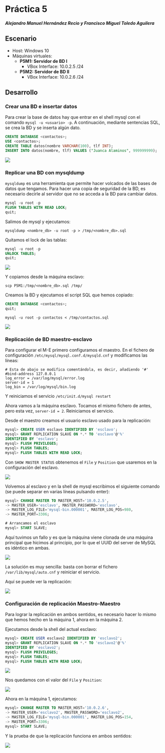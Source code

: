 # Práctica 5
##### Alejandro Manuel Hernández Recio y Francisco Miguel Toledo Aguilera

## Escenario

 - Host: Windows 10 
 - Máquinas virtuales:
	 -  **P5M1: Servidor de BD I** 
		 - VBox Interface: 10.0.2.5 /24
	 - **P5M2: Servidor de BD II**
		 - VBox Interface: 10.0.2.6 /24


## Desarrollo 
### Crear una BD e insertar datos
Para crear la base de datos hay que entrar en el shell mysql con el comando ``mysql -u <usuario> -p``. A continuación, mediante sentencias SQL, se crea la BD y se inserta algún dato.

```sql
CREATE DATABASE <contactos>;
USE <contactos>;
CREATE TABLE datos(nombre VARCHAR(100), tlf INT);
INSERT INTO datos(nombre, tlf) VALUES ("Juanca Alaminos", 999999999);
```

![](https://imgur.com/8LwjmPW.png)

### Replicar una BD con mysqldump
``mysqldump`` es una herramienta que permite hacer volcados de las bases de datos que tengamos. Para hacer una copia de seguridad de la BD, es necesario decirle al servidor que no se acceda a la BD para cambiar datos.

```sql 
mysql -u root -p
FLUSH TABLES WITH READ LOCK;
quit;
```

Salimos de mysql y ejecutamos:

``mysqldump <nombre_db> -u root -p > /tmp/<nombre_db>.sql``

Quitamos el lock de las tablas:

```sql 
mysql -u root -p
UNLOCK TABLES;
quit;
```

![](https://imgur.com/hErAOJ5.png)

Y copiamos desde la máquina esclavo:

``scp P5M1:/tmp/<nombre_db>.sql /tmp/``

Creamos la BD y ejecutamos el script SQL que hemos copiado:

```sql
CREATE DATABASE <contactos>;
quit;
```

``mysql -u root -p contactos < /tmp/contactos.sql``

![](https://imgur.com/5qjZzfl.png)

### Replicación de BD maestro-esclavo
Para configurar el M-E primero configuramos el maestro. En el fichero de configuración ``/etc/mysql/mysql.conf.d/mysqld.cnf`` y modificamos las líneas:
```
# Esta de abajo se modifica comentándola, es decir, añadiendo '#'
#bind-address 127.0.0.1
log_error = /var/log/mysql/error.log
server-id = 1
log_bin = /var/log/mysql/bin.log
```

Y reiniciamos el servicio ``/etc/init.d/mysql restart``

Ahora vamos a la máquina esclavo. Tocamos el mismo fichero de antes, pero esta vez, ``server-id = 2``. Reiniciamos el servicio.

Desde el maestro creamos el usuario esclavo usado para la replicación:

```sql
mysql> CREATE USER esclavo IDENTIFIED BY 'esclavo';
mysql> GRANT REPLICATION SLAVE ON *.* TO 'esclavo'@'%'
IDENTIFIED BY 'esclavo';
mysql> FLUSH PRIVILEGES;
mysql> FLUSH TABLES;
mysql> FLUSH TABLES WITH READ LOCK;
```

Con ``SHOW MASTER STATUS`` obtenemos el ``File`` y ``Position`` que usaremos en la configuración del esclavo.

![](https://imgur.com/zzz9Vxb.png)

Volvemos al esclavo y en la shell de mysql escribimos el siguiente comando (se puede separar en varias líneas pulsando enter):

```sql
mysql> CHANGE MASTER TO MASTER_HOST='10.0.2.5',
-> MASTER_USER='esclavo', MASTER_PASSWORD='esclavo',
-> MASTER_LOG_FILE='mysql-bin.000001', MASTER_LOG_POS=980,
-> MASTER_PORT=3306;

# Arrancamos el esclavo
mysql> START SLAVE;
```

Aquí tuvimos un fallo y es que la máquina viene clonada de una máquina principal que hicimos al principio, por lo que el UUID del server de MySQL es idéntico en ambas.

![](https://imgur.com/ULgdnYe.png)

La solución es muy sencilla: basta con borrar el fichero ``/var/lib/mysql/auto.cnf`` y reiniciar el servicio.

Aquí se puede ver la replicación:

![](https://imgur.com/Kz11zlM.png)

### Configuración de replicación Maestro-Maestro
Para lograr la replicación en ambos sentidos, es necesario hacer lo mismo que hemos hecho en la máquina 1, ahora en la máquina 2.

Ejecutamos desde la shell del actual esclavo:

```sql
mysql> CREATE USER esclavo2 IDENTIFIED BY 'esclavo2';
mysql> GRANT REPLICATION SLAVE ON *.* TO 'esclavo2'@'%'
IDENTIFIED BY 'esclavo2';
mysql> FLUSH PRIVILEGES;
mysql> FLUSH TABLES;
mysql> FLUSH TABLES WITH READ LOCK;
```

![](https://imgur.com/rQ6cAtg.png)

Nos quedamos con el valor del ``File`` y ``Position``:

![](https://imgur.com/GcVyk51.png)

Ahora en la máquina 1, ejecutamos:

```sql
mysql> CHANGE MASTER TO MASTER_HOST='10.0.2.6',
-> MASTER_USER='esclavo2', MASTER_PASSWORD='esclavo2',
-> MASTER_LOG_FILE='mysql-bin.000001', MASTER_LOG_POS=154,
-> MASTER_PORT=3306;
mysql> START SLAVE;
```
Y la prueba de que la replicación funciona en ambos sentidos:

![](https://imgur.com/V6EQ0Ua.png)

